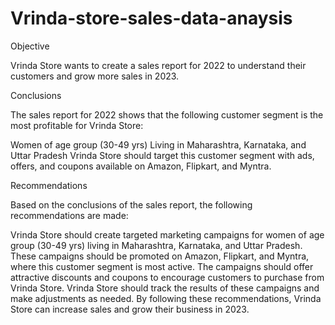 # Vrinda-store-sales-data-anaysis

Objective

Vrinda Store wants to create a sales report for 2022 to understand their customers and grow more sales in 2023.

Conclusions

The sales report for 2022 shows that the following customer segment is the most profitable for Vrinda Store:

Women of age group (30-49 yrs)
Living in Maharashtra, Karnataka, and Uttar Pradesh
Vrinda Store should target this customer segment with ads, offers, and coupons available on Amazon, Flipkart, and Myntra.

Recommendations

Based on the conclusions of the sales report, the following recommendations are made:

Vrinda Store should create targeted marketing campaigns for women of age group (30-49 yrs) living in Maharashtra, Karnataka, and Uttar Pradesh.
These campaigns should be promoted on Amazon, Flipkart, and Myntra, where this customer segment is most active.
The campaigns should offer attractive discounts and coupons to encourage customers to purchase from Vrinda Store.
Vrinda Store should track the results of these campaigns and make adjustments as needed.
By following these recommendations, Vrinda Store can increase sales and grow their business in 2023.
